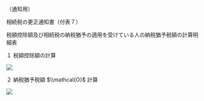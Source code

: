 （通知用）

相続税の更正通知書（付表７）

税額控除額及び相続税の納税猶予の適用を受けている人の納税猶予税額の計算明細表

１ 税額控除額の計算

![](https://www.nta.go.jp/tmp/a3fa4f2d-64e6-4afb-b7c4-6388b6157eec/images/f8bf4fe106fd8fbf8ecf57fde6394d4c5f14f4f60ebd59e354908ad17701552c.jpg)

２ 納税猶予税額 $\\mathcal{O}$ 計算

![](https://www.nta.go.jp/tmp/a3fa4f2d-64e6-4afb-b7c4-6388b6157eec/images/a0ecc3b203f54adc31ef93285cabd61d5490bf8c7ff5f44bb9a1147cf378f665.jpg)